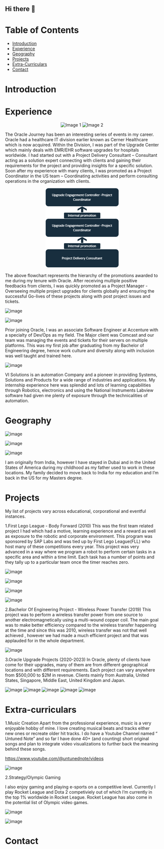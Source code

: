 ## Hi there 👋

# Table of Contents
- [Introduction](#introduction)
- [Experience](#Experience)
- [Geography](#Geography)
- [Projects](#Projects)
- [Extra-Curriculars](#Extra-Curriculars)
- [Contact](#Contact)


# Introduction

# Experience


<p align="center">
  <img src="https://github.com/user-attachments/assets/0b60327e-0e16-492a-be06-7bd31ee99d6c" alt="Image 1" width="200">
  <img src="[path/to/image2.png](https://github.com/user-attachments/assets/f907dfdc-53ad-4283-8c15-989edb4ec55b)" alt="Image 2" width="200">
</p>



The Oracle Journey has been an interesting series of events in my career. Oracle had a healthcare IT division earlier known as Cerner Healthcare which is now acquired. Within the Division, I was part of the Upgrade Center which mainly deals with EMR/EHR software upgrades for hospitals worldwide.
  I had started out with a Project Delivery Consultant – Consultant acting as a solution expert connecting with clients and gaining their requirements for the project and providing insights for a specific solution. Soon after my experience with many clients, I was promoted as a Project Coordinator in the US team – Coordinating activities and perform consulting operations in the organization with clients.

<p align="center">
  <img src="Flowchart.png" alt="Flowchart">
</p>


The above flowchart represents the hierarchy of the promotions awarded to me during my tenure with Oracle. After receiving multiple positive feedbacks from clients, I was quickly promoted as a Project Manager - Overseeing multiple project upgrades for clients globally and ensuring the successful Go-lives of these projects along with post project issues and tickets.

![image](https://github.com/user-attachments/assets/78d68b5d-12d3-42fa-9ae5-c0b9bda03c6e)

![image](https://github.com/user-attachments/assets/e2e52e17-fe03-4042-971d-5ad85e5e4638)

Prior joining Oracle, I was an associate Software Engineer at Accenture with a specialty of Dev/Ops as my field.
The Major client was Comcast and our team was managing the events and tickets for their servers on multiple platforms. This was my first job after graduating from my Bachelor of Engineering degree, hence work culture and diversity along with inclusion was well taught and trained here.

![image](https://github.com/user-attachments/assets/467a08ff-63a5-46ba-8763-9dab28232d14)


VI Solutions is an automation Company and a pioneer in providing Systems, Solutions and Products for a wide range of industries and applications.
My internship experience here was splendid and lots of learning capabilities through Robotics, electronics and using the National Instruments Labview software had given me plenty of exposure through the technicalities of automation.





# Geography


![image](https://github.com/user-attachments/assets/7794288f-7271-4da0-9d16-88a24712cd88)

![image](https://github.com/user-attachments/assets/e4bf79ad-3e7a-46d5-af8f-2e2bf40b6f46)

![image](https://github.com/user-attachments/assets/bba72e82-f192-4c90-b4ce-a9bd334156c5)

I am originally from India, however I have stayed in Dubai and in the United States of America during my childhood as my father used to work in these locations. My family decided to move back to India for my education and I’m back in the US for my Masters degree.




# Projects

My list of projects vary across educational, corporational and eventful instances.

1.First Lego League - Body Forward (2010)
This was the first team related project I had which had a motive, learning experience and a reward as well as exposure to the robotic and corporate environment. This program was sponsored by SAP Labs and was tied up by First Lego League(FLL) who host many of these competitions every year.
This project was very advanced in a way where we program a robot to perform certain tasks in a specific area and within a time limit. Each task has a number of points and they tally up to a particular team once the timer reaches zero.

![image](https://github.com/user-attachments/assets/a25b6893-1a8b-4d76-acee-b0240b49763d)

![image](https://github.com/user-attachments/assets/8a0c33a0-5892-4ba6-9cd4-56a4adc6744a)

![image](https://github.com/user-attachments/assets/b7765e22-bfb5-4dea-8b6b-62243fca8009)

![image](https://github.com/user-attachments/assets/a14e383d-e591-4303-86f5-c4a6c01422d2)


2.Bachelor Of Engineering Project - Wireless Power Transfer (2019)
This project was to perform a wireless transfer power from one source to another electromagnetically using a multi-wound copper coil. The main goal was to make better efficiency compared to the wireless transfer happening at the time and since this was 2010, wireless transfer was not that well achieved , however we had made a much efficient project and that was applauded for in the whole department.

![image](https://github.com/user-attachments/assets/2234a45b-3125-4281-9477-05d2d4e6f8d6)


3.Oracle Upgrade Projects (2020-2023)
In Oracle, plenty of clients have come for their upgrades, many of them are from different geographical locations and with different requirements. Each project can vary anywhere from $500,000 to $2M in revenue. Clients mainly from Australia, United States, Singapore, Middle East, United Kingdom and Japan.

![image](https://github.com/user-attachments/assets/1bfa0c71-26e0-4e23-9f63-5d2a6128efda)
![image](https://github.com/user-attachments/assets/af6a5116-d7a9-4754-9dab-a0fc81daac11)
![image](https://github.com/user-attachments/assets/4785252c-1937-406a-814c-4e404d82e285)
![image](https://github.com/user-attachments/assets/a31857ba-e2d1-43f0-a1f1-bc6b3d434114)
![image](https://github.com/user-attachments/assets/ab818c70-8085-4c1d-b1c3-3d9d2ff7111b)






# Extra-curriculars

1.Music Creation
Apart from the professional experience, music is a very enjoyable hobby of mine. I love creating musical beats and tracks either new ones or recreate older hit tracks. I do have a Youtube Channel named “ Untuned Note” and so far I have done 40+ (and counting) short original songs and plan to integrate video visualizations to further back the meaning behind these songs.

https://www.youtube.com/@untunednote/videos

![image](https://github.com/user-attachments/assets/c63854cf-775c-4e3b-b48e-2ef6f0ed58e8)


2.Strategy/Olympic Gaming 

I also enjoy gaming and playing e-sports on a competitive level. Currently I play Rocket League and Dota 2 competiviely out of which I’m currently in the top 1% worldwide in Rocket League. Rocket League has also come in the potential list of Olympic video games.


![image](https://github.com/user-attachments/assets/b793809a-2010-4ff4-a6ae-65731e6a2588)

![image](https://github.com/user-attachments/assets/c05dcdf4-76cd-478c-b543-44f2041df3f0)









# Contact





<!--
**GoswamiAbhinav/GoswamiAbhinav** is a ✨ _special_ ✨ repository because its `README.md` (this file) appears on your GitHub profile.

Here are some ideas to get you started:

- 🔭 I’m currently working on ...
- 🌱 I’m currently learning ...
- 👯 I’m looking to collaborate on ...
- 🤔 I’m looking for help with ...
- 💬 Ask me about ...
- 📫 How to reach me: ...
- 😄 Pronouns: ...
- ⚡ Fun fact: ...
-->
